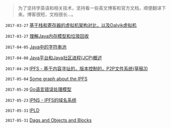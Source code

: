 > 为了坚持学英语和相关技术，坚持看一些英文博客和官方文档，顺便翻译下来。博客很短，文档很长...。

`2017-03-27` [基于栈和寄存器的虚拟机架构对比，以及Dalvik虚拟机](20170327/Stack_based_vs_Register_based_Virtual_Machine_Architecture_and_the_Dalvik_VM.md)

`2017-03-27` [理解Java内存模型和垃圾回收](20170327/Understanding_the_Java_Memory_Model_and_Garbage_Collection.md)

`2017-04-05` [Java中的字符串池](20170405/string-pool-string-literal-pool-string.md)

`2017-04-08` [Java平台和Java社区进程(JCP)概述](20170408/java-platform-and-java-community-process-overview.md)

`2017-04-29` [IPFS - 基于内容寻址的，版本控制的，P2P文件系统(草稿3)](20170429/ipfs.md)

`2017-05-04` [Some graph about the IPFS](20170504/ipfs-some-graph.txt)

`2017-05-20` [Go语言错误处理模型](20170519/error-handling-patterns-in-go.md)

`2017-05-23` [IPNS - IPFS的域名系统](20170523/ipns.md)

`2017-05-31` [IPLD](20170531/ipld.md)

`2017-05-31` [Dags and Objects and Blocks](20170531/Dags_and_Objects_and_Blocks.md)
